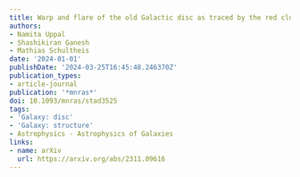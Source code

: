 ```yaml
---
title: Warp and flare of the old Galactic disc as traced by the red clump stars
authors:
- Namita Uppal
- Shashikiran Ganesh
- Mathias Schultheis
date: '2024-01-01'
publishDate: '2024-03-25T16:45:48.246370Z'
publication_types:
- article-journal
publication: '*mnras*'
doi: 10.1093/mnras/stad3525
tags:
- 'Galaxy: disc'
- 'Galaxy: structure'
- Astrophysics - Astrophysics of Galaxies
links:
- name: arXiv
  url: https://arxiv.org/abs/2311.09616
---
```

